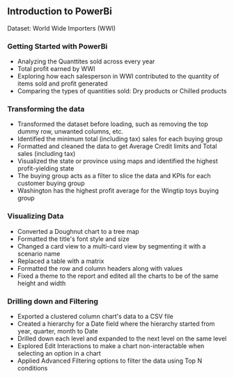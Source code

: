 ## Introduction to PowerBi
Dataset: World Wide Importers (WWI)

### Getting Started with PowerBi

- Analyzing the Quanttites sold across every year
- Total profit earned by WWI
- Exploring how each salesperson in WWI contributed to the quantity of items sold and profit generated
- Comparing the types of quantities sold: Dry products or Chilled products

### Transforming the data

- Transformed the dataset before loading, such as removing the top dummy row, unwanted columns, etc.
- Identified the minimum total (including tax) sales for each buying group 
- Formatted and cleaned the data to get Average Credit limits and Total sales (including tax)
- Visualized the state or province using maps and identified the highest profit-yielding state 
- The buying group acts as a filter to slice the data and KPIs for each customer buying group
- Washington has the highest profit average for the Wingtip toys buying group


### Visualizing Data

- Converted a Doughnut chart to a tree map
- Formatted the title's font style and size
- Changed a card view to a multi-card view by segmenting it with a scenario name 
- Replaced a table with a matrix
- Formatted the row and column headers along with values
- Fixed a theme to the report and edited all the charts to be of the same height and width


### Drilling down and Filtering

- Exported a clustered column chart's data to a CSV file
- Created a hierarchy for a Date field where the hierarchy started from year, quarter, month to Date
- Drilled down each level and expanded to the next level on the same level
- Explored Edit Interactions to make a chart non-interactable when selecting an option in a chart
- Applied Advanced Filtering options to filter the data using Top N conditions


